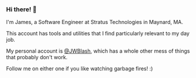 ### Hi there! 👋

I'm James, a Software Engineer at Stratus Technologies in Maynard, MA.

This account has tools and utilities that I find particularly relevant to my day job.

My personal account is [@JWBlash](https://github.com/jwblash), which has a whole other mess of things that probably don't work.

Follow me on either one if you like watching garbage fires! :)
